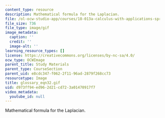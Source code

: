 ```yaml
---
content_type: resource
description: Mathematical formula for the Laplacian.
file: /ol-ocw-studio-app/courses/18-013a-calculus-with-applications-spring-2005/d973ff94ed962d21cd723a01470917f7_glossary_eqn32.gif
file_size: 736
file_type: image/gif
image_metadata:
  caption: ''
  credit: ''
  image-alt: ''
learning_resource_types: []
license: https://creativecommons.org/licenses/by-nc-sa/4.0/
ocw_type: OCWImage
parent_title: Study Materials
parent_type: CourseSection
parent_uid: e8cdc347-f062-2f11-96ad-2879f268cc73
resourcetype: Image
title: glossary_eqn32.gif
uid: d973ff94-ed96-2d21-cd72-3a01470917f7
video_metadata:
  youtube_id: null
---
```

Mathematical formula for the Laplacian.